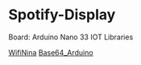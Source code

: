 # Spotify-Display

Board: Arduino Nano 33 IOT
Libraries

[WifiNina](https://www.arduino.cc/reference/en/libraries/wifinina/)
[Base64_Arduino](https://github.com/Densaugeo/base64_arduino)
